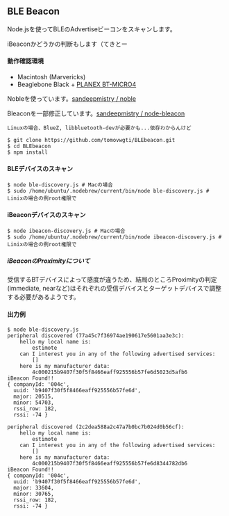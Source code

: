 ## BLE Beacon


Node.jsを使ってBLEのAdvertiseビーコンをスキャンします。

iBeaconかどうかの判断もします（てきとー

#### 動作確認環境
+ Macintosh (Marvericks)
+ Beaglebone Black + [PLANEX BT-MICRO4](http://www.amazon.co.jp/gp/product/B0071TE1G2/ref=as_li_ss_tl?ie=UTF8&camp=247&creative=7399&creativeASIN=B0071TE1G2&linkCode=as2&tag=tomovwgti-22)

Nobleを使っています。[sandeepmistry / noble](https://github.com/sandeepmistry/noble)

Bleaconを一部修正しています。[sandeepmistry / node-bleacon](https://github.com/sandeepmistry/node-bleacon)

    Linuxの場合、BlueZ, libbluetooth-devが必要かも...依存わからんけど

```
$ git clone https://github.com/tomovwgti/BLEbeacon.git
$ cd BLEbeacon
$ npm install
```

#### BLEデバイスのスキャン

```
$ node ble-discovery.js # Macの場合
$ sudo /home/ubuntu/.nodebrew/current/bin/node ble-discovery.js # Linixの場合の例root権限で 
```

#### iBeaconデバイスのスキャン

```
$ node ibeacon-discovery.js # Macの場合
$ sudo /home/ubuntu/.nodebrew/current/bin/node ibeacon-discovery.js # Linixの場合の例root権限で 
```

##### iBeaconのProximityについて
受信するBTデバイスによって感度が違うため、結局のところProximityの判定(immediate, nearなど)はそれぞれの受信デバイスとターゲットデバイスで調整する必要があるようです。


#### 出力例

```
$ node ble-discovery.js 
peripheral discovered (77a45c7f36974ae190617e5601aa3e3c):
	hello my local name is:
		estimote
	can I interest you in any of the following advertised services:
		[]
	here is my manufacturer data:
		4c000215b9407f30f5f8466eaff925556b57fe6d5023d5afb6
iBeacon Found!!
{ companyId: '004c',
  uuid: 'b9407f30f5f8466eaff925556b57fe6d',
  major: 20515,
  minor: 54703,
  rssi_row: 182,
  rssi: -74 }

peripheral discovered (2c2dea588a2c47a7b0bc7b024d0b56cf):
	hello my local name is:
		estimote
	can I interest you in any of the following advertised services:
		[]
	here is my manufacturer data:
		4c000215b9407f30f5f8466eaff925556b57fe6d8344782db6
iBeacon Found!!
{ companyId: '004c',
  uuid: 'b9407f30f5f8466eaff925556b57fe6d',
  major: 33604,
  minor: 30765,
  rssi_row: 182,
  rssi: -74 }

```
